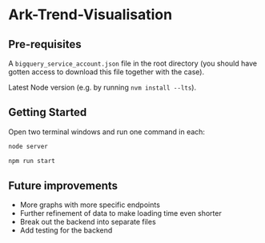 # Ark-Trend-Visualisation

## Pre-requisites

A `bigquery_service_account.json` file in the root directory (you should have gotten access to download this file together with the case).

Latest Node version (e.g. by running `nvm install --lts`).

## Getting Started

Open two terminal windows and run one command in each:

```bash
node server
```

```bash
npm run start
```

## Future improvements

* More graphs with more specific endpoints
* Further refinement of data to make loading time even shorter
* Break out the backend into separate files
* Add testing for the backend

